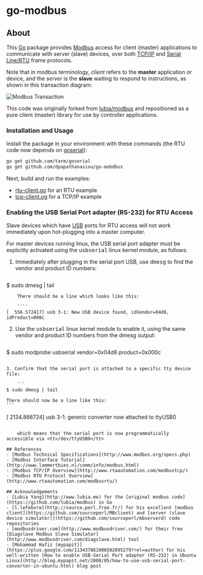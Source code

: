 # go-modbus

## About

This [Go](http://golang.org/) package provides [Modbus](http://en.wikipedia.org/wiki/Modbus) access for client (master) applications to communicate with server (slave) devices, over both [TCP/IP](http://www.modbus.org/docs/Modbus_Messaging_Implementation_Guide_V1_0b.pdf) and [Serial Line/RTU](http://www.modbus.org/docs/Modbus_over_serial_line_V1_02.pdf) frame protocols.

Note that in modbus terminology, _client_ refers to the __master__ application or device, and the _server_ is the __slave__ waiting to respond to instructions, as shown in this transaction diagram:

![Modbus Transaction](http://i.imgur.com/Vgsqrb2.png)

This code was originally forked from [lubia/modbus](https://github.com/lubia/modbus) and repositioned as a pure client (master) library for use by controller applications.

### Installation and Usage

Install the package in your environment with these commands (the RTU code now depends on [goserial](https://github.com/tarm/goserial)):

```sh
go get github.com/tarm/goserial
go get github.com/dpapathanasiou/go-mobdbus
```

Next, build and run the examples:

 * [rtu-client.go](examples/rtu-client.go) for an RTU example
 * [tcp-client.og](examples/tcp-client.go) for a TCP/IP example


### Enabling the USB Serial Port adapter (RS-232) for RTU Access

Slave devices which have [USB](http://en.wikipedia.org/wiki/Usb) ports for RTU access will not work immediately upon hot-plugging into a master computer.

For master devices running linux, the USB serial port adapter must be explicitly activated using the <tt>usbserial</tt> linux kernel module, as follows:

1. Immediately after plugging in the serial port USB, use <tt>dmesg</tt> to find the vendor and product ID numbers:

    ```
$ sudo dmesg | tail
```
    There should be a line which looks like this:
	
	````
[  556.572417] usb 3-1: New USB device found, idVendor=04d8, idProduct=000c
```

2. Use the <tt>usbserial</tt> linux kernel module to enable it, using the same vendor and product ID numbers from the dmesg output:

    ```
$ sudo modprobe usbserial vendor=0x04d8 product=0x000c
```

3. Confirm that the serial port is attached to a specific tty device file:

    ```
$ sudo dmesg | tail
```

    There should now be a line like this:
	```
[ 2134.866724] usb 3-1: generic converter now attached to ttyUSB0
```

    which means that the serial port is now programmatically accessible via <tt>/dev/ttyUSB0</tt>

## References
- [Modbus Technical Specifications](http://www.modbus.org/specs.php)
- [Modbus Interface Tutorial](http://www.lammertbies.nl/comm/info/modbus.html)
- [Modbus TCP/IP Overview](http://www.rtaautomation.com/modbustcp/)
- [Modbus RTU Protocol Overview](http://www.rtaautomation.com/modbusrtu/)

## Acknowledgements
- [Lubia Yang](http://www.lubia.me) for the [original modbus code](https://github.com/lubia/modbus) in Go
- [l.lefebvre](http://source.perl.free.fr/) for his excellent [modbus client](https://github.com/sourceperl/MBclient) and [server (slave device simulator)](https://github.com/sourceperl/mbserverd) code repositories
- [modbusdriver.com](http://www.modbusdriver.com/) for their free [Diagslave Modbus Slave Simulator](http://www.modbusdriver.com/diagslave.html) tool
- [Mohammad Hafiz (mypapit)](https://plus.google.com/113437861006502895279?rel=author) for his well-written [How to enable USB-Serial Port adapter (RS-232) in Ubuntu Linux](http://blog.mypapit.net/2008/05/how-to-use-usb-serial-port-converter-in-ubuntu.html) blog post
